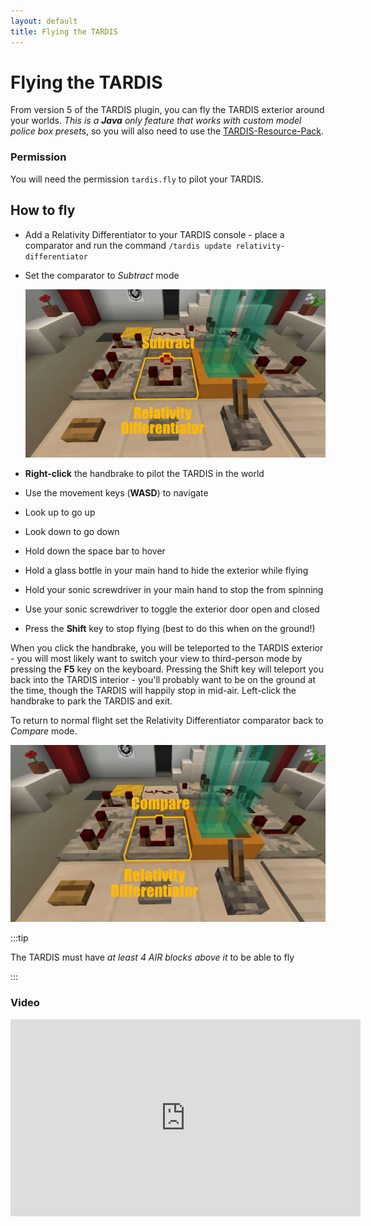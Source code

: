 ```yaml
---
layout: default
title: Flying the TARDIS
---
```


# Flying the TARDIS

From version 5 of the TARDIS plugin, you can fly the TARDIS exterior around your worlds.
_This is a __Java__ only feature that works with custom model police box presets_, so you will also need to use the 
[TARDIS-Resource-Pack](/resource-packs).

### Permission

You will need the permission `tardis.fly` to pilot your TARDIS.

## How to fly

- Add a Relativity Differentiator to your TARDIS console - place a comparator and run the command `/tardis update relativity-differentiator`
- Set the comparator to _Subtract_ mode

  ![Comparator subtract mode](/images/docs/subtract.jpg)
  
- __Right-click__ the handbrake to pilot the TARDIS in the world
- Use the movement keys (__WASD__) to navigate
- Look up to go up
- Look down to go down
- Hold down the space bar to hover
- Hold a glass bottle in your main hand to hide the exterior while flying
- Hold your sonic screwdriver in your main hand to stop the from spinning
- Use your sonic screwdriver to toggle the exterior door open and closed
- Press the __Shift__ key to stop flying (best to do this when on the ground!)

When you click the handbrake, you will be teleported to the TARDIS exterior - you will most 
likely want to switch your view to third-person mode by pressing the __F5__ key on the keyboard.
Pressing the Shift key will teleport you back into the TARDIS interior - you'll probably want to be on the ground at 
the time, though the TARDIS will happily stop in mid-air. Left-click the handbrake to park the TARDIS and exit.

To return to normal flight set the Relativity Differentiator comparator back to _Compare_ mode.

![Comparator compare mode](/images/docs/compare.jpg)

:::tip

The TARDIS must have _at least 4 AIR blocks above it_ to be able to fly

:::

### Video

<iframe width="560" height="315" src="https://www.youtube.com/embed/BhHO95slXZ0" title="YouTube video player" 
frameborder="0" allow="accelerometer; autoplay; clipboard-write; encrypted-media; gyroscope; picture-in-picture; web-share" allowfullscreen></iframe>
